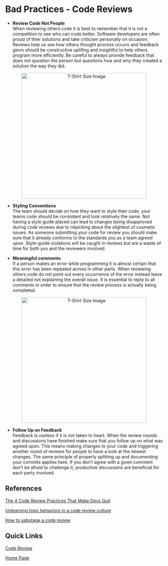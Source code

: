 # Bad Practices - Code Reviews

* **Review Code Not People**  
When reviewing others code it is best to remember that it is not a competition to see who can code better. Software developers are often proud of thier solutions and take criticism personally on occasion. Reviews help us see how others thought process occurs and feedback gievn should be constructive uplifing and insightful to help others program more efficiently. Be careful to always provide feedback that does not question the person but questions how and why they created a solution the way they did.

<p align="center">
<img src="https://miro.medium.com/max/1400/1*D9YKlFGZKiYoR57tUTpCrg.jpeg" alt="T-Shirt Size Image" width="400">
<p>

* **Styling Conventions**  
The team should decide on how they want to style their code, your teams code should be consistent and look relatively the same. Not having a style guide placed can lead to changes being disapproved during code reviews due to nitpicking about the slightest of cosmetic issues. As someone submitting your code for review you should make sure that it already conforms to the standards you as a team agreed upon. Style-guide violations will be caught in reviews but are a waste of time for both you and the reviewers involved.


* **Meaningful comments**  
If a person makes an error while programming it is almost certain that this error has been repeated across in other parts. When reviewing others code do not point out every occurrence of the error instead leave a detailed not explaining the overall issue. It is essential to reply to all comments in order to ensure that the review process is actually being completed.

<p align="center">
<img src="https://miro.medium.com/max/1400/1*UbeT74oIf3JlX1YRu90EKA.jpeg" alt="T-Shirt Size Image" width="400" center>
<p>

* **Follow Up on Feedback**  
Feedback is useless if it is not taken to heart. When the review rounds and discussions have finished make sure that you follow up on what was agreed upon. This means making changes to your code and triggering another round of reviews for people to have a look at the newest changes. The same principle of properly splitting up and documenting your commits applies here. If you don’t agree with a given comment don’t be afraid to challenge it, productive discussions are beneficial for each party involved.

## References

[The 4 Code Review Practices That Make Devs Quit](https://blog.submain.com/code-review-practices/)

[Unlearning toxic behaviors in a code review culture](https://medium.com/@sandya.sankarram/unlearning-toxic-behaviors-in-a-code-review-culture-b7c295452a3c)

[How to sabotage a code review](https://techbeacon.com/app-dev-testing/how-sabotage-code-review)

## Quick Links
[Code Review](../../CodeReviews/CodeReviews.md)

[Home Page](../../ProjectPlan.md)
